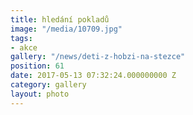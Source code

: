 ```yaml
---
title: hledání pokladů
image: "/media/10709.jpg"
tags:
- akce
gallery: "/news/deti-z-hobzi-na-stezce"
position: 61
date: 2017-05-13 07:32:24.000000000 Z
category: gallery
layout: photo
---
```

